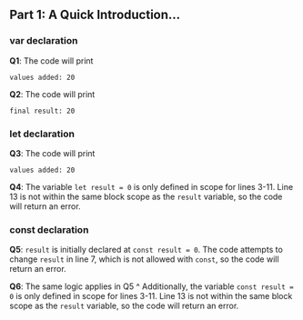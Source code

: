 ## Part 1: A Quick Introduction...

### var declaration

**Q1**: The code will print
```
values added: 20
```

**Q2**: The code will print
```
final result: 20
```

### let declaration

**Q3**: The code will print
```
values added: 20
```

**Q4**: The variable `let result = 0` is only defined in scope for lines 3-11. Line 13 is not within the same block scope as the `result` variable, so the code will return an error. 

### const declaration

**Q5**: `result` is initially declared at `const result = 0`. The code attempts to change `result` in line 7, which is not allowed with `const`, so the code will return an error.

**Q6**: The same logic applies in Q5 ^ Additionally, the variable `const result = 0` is only defined in scope for lines 3-11. Line 13 is not within the same block scope as the `result` variable, so the code will return an error. 
